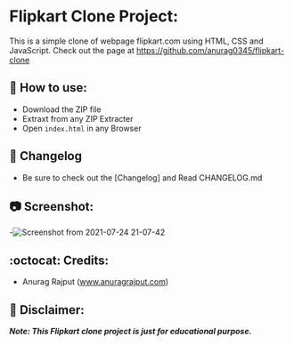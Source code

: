 # Flipkart Clone Project:

This is a simple clone of webpage flipkart.com using HTML, CSS and JavaScript. Check out the page at
https://github.com/anurag0345/flipkart-clone

## :page_facing_up: How to use:

- Download the ZIP file
- Extraxt from any ZIP Extracter
- Open `index.html` in any Browser

## :page_facing_up: Changelog

- Be sure to check out the [Changelog] and Read CHANGELOG.md

## :camera: Screenshot:

-![Screenshot from 2021-07-24 21-07-42](https://user-images.githubusercontent.com/68471938/126873644-d9aec2ef-1ba8-4348-9b6f-a1c9ee7322d0.png)

## :octocat: Credits:

- Anurag Rajput (www.anuragrajput.com)

## :page_facing_up: Disclaimer:

**_Note: This Flipkart clone project is just for educational purpose._**
